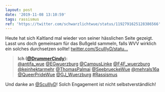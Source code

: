 ```yaml
---
layout: post
date: '2019-11-08 13:10:59'
tags: rassismus
ref: 'https://twitter.com/schwarzlichtwue/status/1192791625128386566'
---
```

Heute hat sich Kaltland mal wieder von seiner hässlichen Seite gezeigt. Lasst uns doch gemeinsam für das Bußgeld sammeln, falls WVV wirklich ein solches durchsetzen sollte! [twitter.com/SculllyD/statu…](https://twitter.com/SculllyD/status/1192785455810523136)
> <b>Ich ([@DrummerCindy](https://twitter.com/DrummerCindy)):</b>  
>[@antifa_wue](https://twitter.com/antifa_wue) [@EGwuerzburg](https://twitter.com/EGwuerzburg) [@CampusLinke](https://twitter.com/CampusLinke) [@F4F_wuerzburg](https://twitter.com/F4F_wuerzburg) [@keinhektarmehr](https://twitter.com/keinhektarmehr) [@ThomasPalmai](https://twitter.com/ThomasPalmai) [@SeebrueckeWue](https://twitter.com/SeebrueckeWue) [@mehrals16a](https://twitter.com/mehrals16a) [@QueerPrideWue](https://twitter.com/QueerPrideWue) [@GJ_Wuerzburg](https://twitter.com/GJ_Wuerzburg) [#Rassismus](/t/rassismus)   



Und danke an [@SculllyD](https://twitter.com/SculllyD)! Solch Engagement ist nicht selbstverständlich!